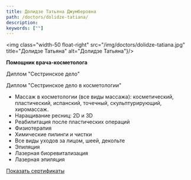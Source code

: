 ```yaml
---
title: Долидзе Татьяна Джумберовна
path: /doctors/dolidze-tatiana/
description:
keywords: [""]
---
```


<img class="width-50 float-right" src="/img/doctors/dolidze-tatiana.jpg" title="Долидзе Татьяна" alt="Долидзе Татьяна"}/>

**Помощник врача-косметолога**

Диплом "Сестринское дело"

Диплом "Сестринское дело в косметологии"

* Массаж в косметологии (все виды массажа): косметический, пластический,
  испанский, точечный, скульптурирующий, хиромассаж.
* Наращивание ресниц: 2D и 3D
* Реабилитация после пластических операций
* Физиотерапия
* Химические пилинги и чистки
* Все виды уходов за лицом, шеей, декольте
* Эпиляция
* Лазерная биоревитализация
* Лазерная эпиляция

[Показать сертификаты](./dolidze-tatiana-certificates.pdf)
